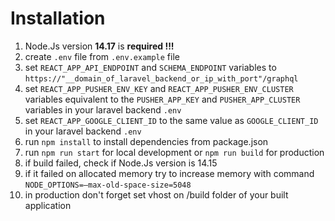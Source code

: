 # Installation

1. Node.Js version **14.17** is **required !!!**
2. create ```.env``` file from ```.env.example``` file
3. set ```REACT_APP_API_ENDPOINT``` and ```SCHEMA_ENDPOINT``` variables
   to ```https://"__domain_of_laravel_backend_or_ip_with_port"/graphql```
4. set ```REACT_APP_PUSHER_ENV_KEY``` and ```REACT_APP_PUSHER_ENV_CLUSTER``` variables equivalent to
   the ```PUSHER_APP_KEY``` and ```PUSHER_APP_CLUSTER``` variables in your laravel backend ```.env```
5. set ```REACT_APP_GOOGLE_CLIENT_ID``` to the same value as  ```GOOGLE_CLIENT_ID``` in your laravel backend ```.env```
6. run ```npm install``` to install dependencies from package.json
7. run ```npm run start``` for local development or ```npm run build``` for production
8. if build failed, check if Node.Js version is 14.15
9. if it failed on allocated memory try to increase memory with command ```NODE_OPTIONS=–max-old-space-size=5048```
10. in production don't forget set vhost on /build folder of your built application